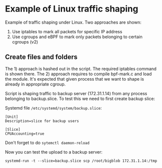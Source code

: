 # Example of Linux traffic shaping

Example of traffic shaping under Linux. Two approaches are shown:

1) Use iptables to mark all packets for specific IP address
2) Use cgroups and eBPF to mark only packets belonging to certain cgroups (v2)


## Create files and folders

The 1) approach is hashed out in the script. The required iptables command is shown there.
The 2) approach requires to compile bpf-mark.c and load the module. It's expected that given process that we want to shape is already in appropriate cgroup.

Script is shaping traffic to backup server (172.31.1.14) from any process belonging to backup.slice. 
To test this we need to first create backup slice:

Systemd file ````/etc/systemd/system/backup.slice````:
````
[Unit]
Description=slice for backup users

[Slice]
CPUAccounting=true
````
Don't forget to do ````sytemctl daemon-reload````

Now you can test the upload to a backup server:
````
systemd-run -t --slice=backup.slice scp /root/bigblob 172.31.1.14:/tmp
````

